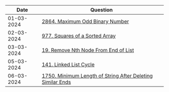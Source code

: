 
| Date       | Question                                                                                                                                         |
| ---------- | ------------------------------------------------------------------------------------------------------------------------------------------------ |
| 01-03-2024 | [2864. Maximum Odd Binary Number](https://leetcode.com/problems/maximum-odd-binary-number)                                                       |
| 02-03-2024 | [977. Squares of a Sorted Array](https://leetcode.com/problems/squares-of-a-sorted-array)                                                        |
| 03-03-2024 | [19. Remove Nth Node From End of List](https://leetcode.com/problems/remove-nth-node-from-end-of-list/description/)                              |
| 05-03-2024 | [141. Linked List Cycle](https://leetcode.com/problems/linked-list-cycle/description/)                                                           |
| 06-03-2024 | [1750. Minimum Length of String After Deleting Similar Ends](https://leetcode.com/problems/minimum-length-of-string-after-deleting-similar-ends) |

